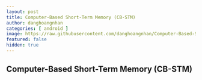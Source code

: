 ```yaml
---
layout: post
title: Computer-Based Short-Term Memory (CB-STM)
author: danghoangnhan
categories: [ android ]
image: https://raw.githubusercontent.com/danghoangnhan/Computer-Based-Short-Term-Memory/main/app/src/main/res/drawable/barin.jpg
featured: false
hidden: true
---
```


## Computer-Based Short-Term Memory (CB-STM)
